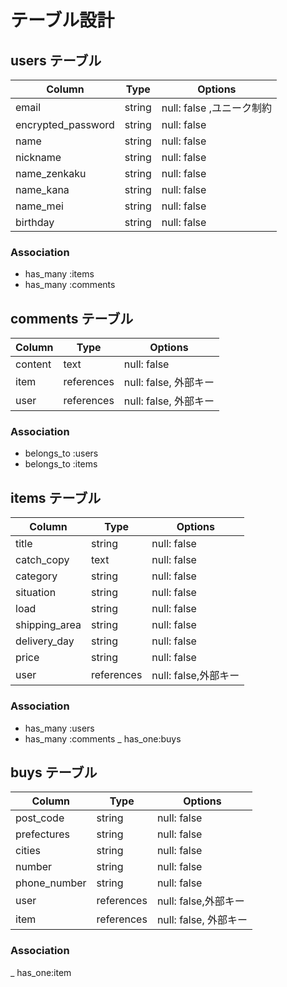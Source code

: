 # テーブル設計

## users テーブル

| Column             | Type   | Options                  |
| ------------------ | ------ | -----------              |
| email              | string | null: false ,ユニーク制約 |
| encrypted_password | string | null: false              |
| name               | string | null: false              |
| nickname           | string | null: false              |
| name_zenkaku       | string | null: false              |
| name_kana          | string | null: false              |
| name_mei           | string | null: false              |
| birthday           | string | null: false              |

### Association

- has_many :items
- has_many :comments


## comments テーブル

| Column     | Type       | Options                        |
| ------     | ---------- | ------------------------------ |
| content    | text       | null: false                    |
| item       | references | null: false, 外部キー           |
| user       | references | null: false, 外部キー           |

### Association

- belongs_to :users
- belongs_to :items


## items テーブル

| Column         | Type       | Options               |
| ------         | ------     | -----------           |
| title          | string     | null: false           |
| catch_copy     | text       | null: false           |
| category       | string     | null: false           |
| situation      | string     | null: false           |
| load           | string     | null: false           |
| shipping_area  | string     | null: false           |
| delivery_day   | string     | null: false           |
| price          | string     | null: false           |
| user           | references | null: false,外部キー   |

### Association

- has_many :users
- has_many :comments
_ has_one:buys


## buys テーブル

| Column             | Type       | Options               |
| ------             | ------     | -----------           |
| post_code          | string     | null: false           |
| prefectures        | string     | null: false           |
| cities             | string     | null: false           |
| number             | string     | null: false           |
| phone_number       | string     | null: false           |
| user               | references | null: false,外部キー   |
| item               | references | null: false, 外部キー  |

### Association

_ has_one:item
